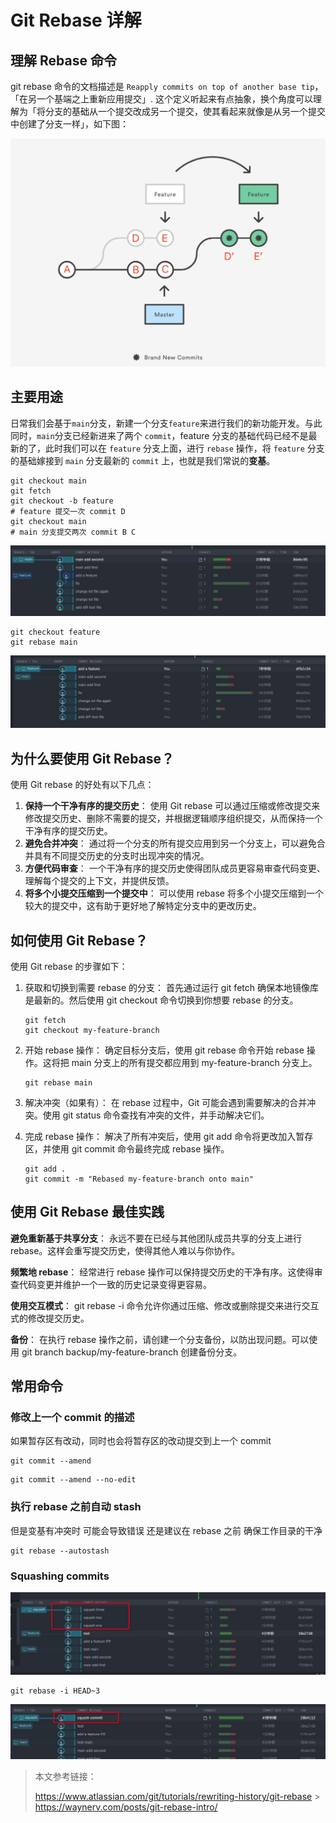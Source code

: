 # Git Rebase 详解

## 理解 Rebase 命令

git rebase 命令的文档描述是 `Reapply commits on top of another base tip`，「在另一个基端之上重新应用提交」.
这个定义听起来有点抽象，换个角度可以理解为「将分支的基础从一个提交改成另一个提交，使其看起来就像是从另一个提交中创建了分支一样」，如下图：

![](./git-rebase-visual.png)

## 主要用途

日常我们会基于`main`分支，新建一个分支`feature`来进行我们的新功能开发。与此同时，`main`分支已经新进来了两个 `commit`，feature 分支的基础代码已经不是最新的了，此时我们可以在 `feature` 分支上面，进行 `rebase` 操作，将 `feature` 分支的基础嫁接到 `main` 分支最新的 `commit` 上，也就是我们常说的**变基**。

```shell
git checkout main
git fetch
git checkout -b feature
# feature 提交一次 commit D
git checkout main
# main 分支提交两次 commit B C
```

![](2023-08-15-19-49-03.jpg)

```shell
git checkout feature
git rebase main
```

![](2023-08-15-19-53-35.jpg)

## 为什么要使用 Git Rebase？

使用 Git rebase 的好处有以下几点：

1. **保持一个干净有序的提交历史**： 使用 Git rebase 可以通过压缩或修改提交来修改提交历史、删除不需要的提交，并根据逻辑顺序组织提交，从而保持一个干净有序的提交历史。
2. **避免合并冲突**： 通过将一个分支的所有提交应用到另一个分支上，可以避免合并具有不同提交历史的分支时出现冲突的情况。
3. **方便代码审查**： 一个干净有序的提交历史使得团队成员更容易审查代码变更、理解每个提交的上下文，并提供反馈。
4. **将多个小提交压缩到一个提交中**： 可以使用 rebase 将多个小提交压缩到一个较大的提交中，这有助于更好地了解特定分支中的更改历史。

## 如何使用 Git Rebase？

使用 Git rebase 的步骤如下：

1. 获取和切换到需要 rebase 的分支： 首先通过运行 git fetch 确保本地镜像库是最新的。然后使用 git checkout 命令切换到你想要 rebase 的分支。

   ```shell
   git fetch
   git checkout my-feature-branch
   ```

2. 开始 rebase 操作： 确定目标分支后，使用 git rebase 命令开始 rebase 操作。这将把 main 分支上的所有提交都应用到 my-feature-branch 分支上。

   ```shell
   git rebase main
   ```

3. 解决冲突（如果有）： 在 rebase 过程中，Git 可能会遇到需要解决的合并冲突。使用 git status 命令查找有冲突的文件，并手动解决它们。

4. 完成 rebase 操作： 解决了所有冲突后，使用 git add 命令将更改加入暂存区，并使用 git commit 命令最终完成 rebase 操作。

   ```shell
   git add .
   git commit -m "Rebased my-feature-branch onto main"
   ```

## 使用 Git Rebase 最佳实践

**避免重新基于共享分支**： 永远不要在已经与其他团队成员共享的分支上进行 rebase。这样会重写提交历史，使得其他人难以与你协作。

**频繁地 rebase**： 经常进行 rebase 操作可以保持提交历史的干净有序。这使得审查代码变更并维护一个一致的历史记录变得更容易。

**使用交互模式**： git rebase -i 命令允许你通过压缩、修改或删除提交来进行交互式的修改提交历史。

**备份**： 在执行 rebase 操作之前，请创建一个分支备份，以防出现问题。可以使用 git branch backup/my-feature-branch 创建备份分支。

## 常用命令

### 修改上一个 commit 的描述

如果暂存区有改动，同时也会将暂存区的改动提交到上一个 commit

```shell
git commit --amend
```

```shell
git commit --amend --no-edit
```

### 执行 rebase 之前自动 stash

但是变基有冲突时 可能会导致错误 还是建议在 rebase 之前 确保工作目录的干净

```shell
git rebase --autostash
```

### Squashing commits

![](2023-08-15-20-10-01.jpg)

```shell
git rebase -i HEAD~3
```

![](2023-08-15-20-13-26.jpg)

> 本文参考链接：
>
> https://www.atlassian.com/git/tutorials/rewriting-history/git-rebase > https://waynerv.com/posts/git-rebase-intro/
